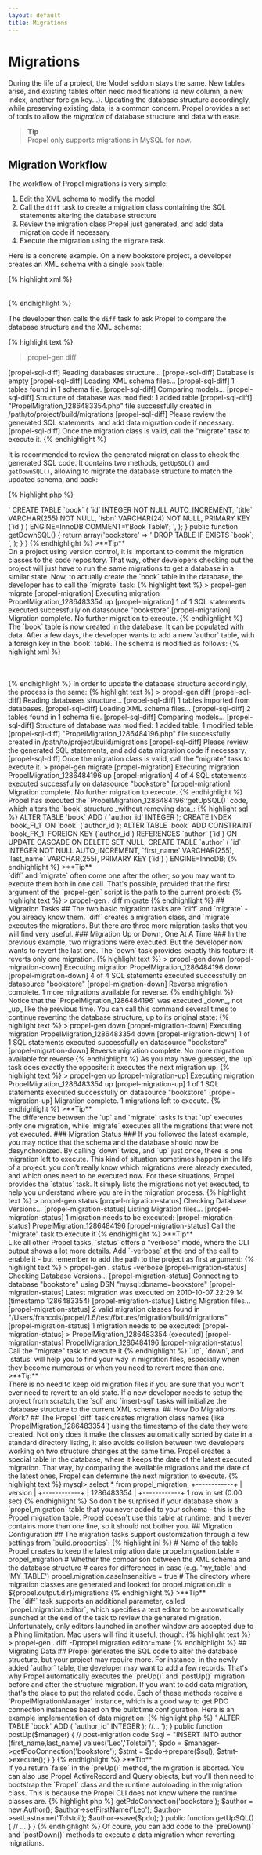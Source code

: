 ```yaml
---
layout: default
title: Migrations
---
```


# Migrations #

During the life of a project, the Model seldom stays the same. New tables arise, and existing tables often need modifications (a new column, a new index, another foreign key...). Updating the database structure accordingly, while preserving existing data, is a common concern. Propel provides a set of tools to allow the _migration_ of database structure and data with ease.

>**Tip**<br />Propel only supports migrations in MySQL for now.

## Migration Workflow ##

The workflow of Propel migrations is very simple:

1. Edit the XML schema to modify the model
2. Call the `diff` task to create a migration class containing the SQL statements altering the database structure
3. Review the migration class Propel just generated, and add data migration code if necessary
4. Execute the migration using the `migrate` task.

Here is a concrete example. On a new bookstore project, a developer creates an XML schema with a single `book` table:

{% highlight xml %}
<database name="bookstore" defaultIdMethod="native">
  <table name="book" description="Book Table">
    <column name="id" type="INTEGER" primaryKey="true" autoIncrement="true" />    <column name="title" type="VARCHAR" required="true" primaryString="true" />
    <column name="isbn" required="true" type="VARCHAR" size="24" phpName="ISBN" />
  </table>
</database>
{% endhighlight %}

The developer then calls the `diff` task to ask Propel to compare the database structure and the XML schema:

{% highlight text %}
> propel-gen diff

[propel-sql-diff] Reading databases structure...
[propel-sql-diff] Database is empty
[propel-sql-diff] Loading XML schema files...
[propel-sql-diff] 1 tables found in 1 schema file.
[propel-sql-diff] Comparing models...
[propel-sql-diff] Structure of database was modified: 1 added table
[propel-sql-diff] "PropelMigration_1286483354.php" file successfully created in /path/to/project/build/migrations
[propel-sql-diff]   Please review the generated SQL statements, and add data migration code if necessary.
[propel-sql-diff]   Once the migration class is valid, call the "migrate" task to execute it.
{% endhighlight %}

It is recommended to review the generated migration class to check the generated SQL code. It contains two methods, `getUpSQL()` and `getDownSQL()`, allowing to migrate the database structure to match the updated schema, and back:

{% highlight php %}
<?php
/**
 * Data object containing the SQL and PHP code to migrate the database
 * up to version 1286483354.
 * Generated on 2010-10-07 22:29:14 by francois
 */
class PropelMigration_1286483354
{

	public function getUpSQL()
	{
		return array('bookstore' => '
CREATE TABLE `book`
(
	`id` INTEGER NOT NULL AUTO_INCREMENT,
	`title` VARCHAR(255) NOT NULL,
	`isbn` VARCHAR(24) NOT NULL,
	PRIMARY KEY (`id`)
) ENGINE=InnoDB COMMENT=\'Book Table\';
',
);
	}

	public function getDownSQL()
	{
		return array('bookstore' => '
DROP TABLE IF EXISTS `book`;
',
);
	}
}
{% endhighlight %}

>**Tip**<br />On a project using version control, it is important to commit the migration classes to the code repository. That way, other developers checking out the project will just have to run the same migrations to get a database in a similar state.

Now, to actually create the `book` table in the database, the developer has to call the `migrate` task:

{% highlight text %}
> propel-gen migrate

[propel-migration] Executing migration PropelMigration_1286483354 up
[propel-migration] 1 of 1 SQL statements executed successfully on datasource "bookstore"
[propel-migration] Migration complete. No further migration to execute.
{% endhighlight %}

The `book` table is now created in the database. It can be populated with data.

After a few days, the developer wants to add a new `author` table, with a foreign key in the `book` table. The schema is modified as follows:

{% highlight xml %}
<database name="bookstore" defaultIdMethod="native">
  <table name="book" description="Book Table">
    <column name="id" type="INTEGER" primaryKey="true" autoIncrement="true" />
    <column name="title" type="VARCHAR" required="true" primaryString="true" />
    <column name="isbn" required="true" type="VARCHAR" size="24" phpName="ISBN" />
    <column name="author_id" type="INTEGER" />
    <foreign-key foreignTable="author" onDelete="setnull" onUpdate="cascade">
      <reference local="author_id" foreign="id" />
    </foreign-key>
  </table>
  <table name="author">
    <column name="id" type="INTEGER" primaryKey="true" autoIncrement="true" />
    <column name="first_name" type="VARCHAR" />
    <column name="last_name" type="VARCHAR" />
  </table>
</database>
{% endhighlight %}

In order to update the database structure accordingly, the process is the same:

{% highlight text %}
> propel-gen diff

[propel-sql-diff] Reading databases structure...
[propel-sql-diff] 1 tables imported from databases.
[propel-sql-diff] Loading XML schema files...
[propel-sql-diff] 2 tables found in 1 schema file.
[propel-sql-diff] Comparing models...
[propel-sql-diff] Structure of database was modified: 1 added table, 1 modified table
[propel-sql-diff] "PropelMigration_1286484196.php" file successfully created in /path/to/project/build/migrations
[propel-sql-diff]   Please review the generated SQL statements, and add data migration code if necessary.
[propel-sql-diff]   Once the migration class is valid, call the "migrate" task to execute it.

> propel-gen migrate

[propel-migration] Executing migration PropelMigration_1286484196 up
[propel-migration] 4 of 4 SQL statements executed successfully on datasource "bookstore"
[propel-migration] Migration complete. No further migration to execute.
{% endhighlight %}

Propel has executed the `PropelMigration_1286484196::getUpSQL()` code, which alters the `book` structure _without removing data_:

{% highlight sql %}
ALTER TABLE `book` ADD
(
	`author_id` INTEGER
);

CREATE INDEX `book_FI_1` ON `book` (`author_id`);

ALTER TABLE `book` ADD CONSTRAINT `book_FK_1`
	FOREIGN KEY (`author_id`)
	REFERENCES `author` (`id`)
	ON UPDATE CASCADE
	ON DELETE SET NULL;

CREATE TABLE `author`
(
	`id` INTEGER NOT NULL AUTO_INCREMENT,
	`first_name` VARCHAR(255),
	`last_name` VARCHAR(255),
	PRIMARY KEY (`id`)
) ENGINE=InnoDB;
{% endhighlight %}

>**Tip**<br />`diff` and `migrate` often come one after the other, so you may want to execute them both in one call. That's possible, provided that the first argument of the `propel-gen` script is the path to the current project:

{% highlight text %}
> propel-gen . diff migrate
{% endhighlight %}

## Migration Tasks ##

The two basic migration tasks are `diff` and `migrate` - you already know them. `diff` creates a migration class, and `migrate` executes the migrations. But there are three more migration tasks that you will find very useful.

### Migration Up or Down, One At A Time ###

In the previous example, two migrations were executed. But the developer now wants to revert the last one. The `down` task provides exactly this feature: it reverts only one migration.

{% highlight text %}
> propel-gen down

[propel-migration-down] Executing migration PropelMigration_1286484196 down
[propel-migration-down] 4 of 4 SQL statements executed successfully on datasource "bookstore"
[propel-migration-down] Reverse migration complete. 1 more migrations available for reverse.
{% endhighlight %}

Notice that the `PropelMigration_1286484196` was executed _down_, not _up_ like the previous time. You can call this command several times to continue reverting the database structure, up to its original state:

{% highlight text %}
> propel-gen down

[propel-migration-down] Executing migration PropelMigration_1286483354 down
[propel-migration-down] 1 of 1 SQL statements executed successfully on datasource "bookstore"
[propel-migration-down] Reverse migration complete. No more migration available for reverse
{% endhighlight %}

As you may have guessed, the `up` task does exactly the opposite: it executes the next migration up:

{% highlight text %}
> propel-gen up

[propel-migration-up] Executing migration PropelMigration_1286483354 up
[propel-migration-up] 1 of 1 SQL statements executed successfully on datasource "bookstore"
[propel-migration-up] Migration complete. 1 migrations left to execute.
{% endhighlight %}

>**Tip**<br />The difference between the `up` and `migrate` tasks is that `up` executes only one migration, while `migrate` executes all the migrations that were not yet executed.

### Migration Status ###

If you followed the latest example, you may notice that the schema and the database should now be desynchronized. By calling `down` twice, and `up` just once, there is one migration left to execute. This kind of situation sometimes happen in the life of a project: you don't really know which migrations were already executed, and which ones need to be executed now.

For these situations, Propel provides the `status` task. It simply lists the migrations not yet executed, to help you understand where you are in the migration process.

{% highlight text %}
> propel-gen status

[propel-migration-status] Checking Database Versions...
[propel-migration-status] Listing Migration files...
[propel-migration-status] 1 migration needs to be executed:
[propel-migration-status]    PropelMigration_1286484196
[propel-migration-status] Call the "migrate" task to execute it
{% endhighlight %}

>**Tip**<br />Like all other Propel tasks, `status` offers a "verbose" mode, where the CLI output shows a lot more details. Add `-verbose` at the end of the call to enable it - but remember to add the path to the project as first argument:

{% highlight text %}
> propel-gen . status -verbose
[propel-migration-status] Checking Database Versions...
[propel-migration-status] Connecting to database "bookstore" using DSN "mysql:dbname=bookstore"
[propel-migration-status] Latest migration was executed on 2010-10-07 22:29:14 (timestamp 1286483354)
[propel-migration-status] Listing Migration files...
[propel-migration-status] 2 valid migration classes found in "/Users/francois/propel/1.6/test/fixtures/migration/build/migrations"
[propel-migration-status] 1 migration needs to be executed:
[propel-migration-status]  > PropelMigration_1286483354 (executed)
[propel-migration-status]    PropelMigration_1286484196
[propel-migration-status] Call the "migrate" task to execute it
{% endhighlight %}

`up`, `down`, and `status` will help you to find your way in migration files, especially when they become numerous or when you need to revert more than one.

>**Tip**<br />There is no need to keep old migration files if you are sure that you won't ever need to revert to an old state. If a new developer needs to setup the project from scratch, the `sql` and `insert-sql` tasks will initialize the database structure to the current XML schema.

## How Do Migrations Work? ##

The Propel `diff` task creates migration class names (like `PropelMigration_1286483354`) using the timestamp of the date they were created. Not only does it make the classes automatically sorted by date in a standard directory listing, it also avoids collision between two developers working on two structure changes at the same time.

Propel creates a special table in the database, where it keeps the date of the latest executed migration. That way, by comparing the available migrations and the date of the latest ones, Propel can determine the next migration to execute.

{% highlight text %}
mysql> select * from propel_migration;
+------------+
| version    |
+------------+
| 1286483354 |
+------------+
1 row in set (0.00 sec)
{% endhighlight %}

So don't be surprised if your database show a `propel_migration` table that you never added to your schema - this is the Propel migration table. Propel doesn't use this table at runtime, and it never contains more than one line, so it should not bother you.

## Migration Configuration ##

The migration tasks support customization through a few settings from `build.properties`:

{% highlight ini %}
# Name of the table Propel creates to keep the latest migration date
propel.migration.table = propel_migration
# Whether the comparison between the XML schema and the database structure
# cares for differences in case (e.g. 'my_table' and 'MY_TABLE')
propel.migration.caseInsensitive = true
# The directory where migration classes are generated and looked for
propel.migration.dir = ${propel.output.dir}/migrations
{% endhighlight %}

>**Tip**<br />The `diff` task supports an additional parameter, called `propel.migration.editor`, which specifies a text editor to be automatically launched at the end of the task to review the generated migration. Unfortunately, only editors launched in another window are accepted due to a Phing limitation. Mac users will find it useful, though:

{% highlight text %}
> propel-gen . diff -Dpropel.migration.editor=mate
{% endhighlight %}

## Migrating Data ##

Propel generates the SQL code to alter the database structure, but your project may require more. For instance, in the newly added `author` table, the developer may want to add a few records.

That's why Propel automatically executes the `preUp()` and `postUp()` migration before and after the structure migration. If you want to add data migration, that's the place to put the related code.

Each of these methods receive a `PropelMigrationManager` instance, which is a good way to get PDO connection instances based on the buildtime configuration.

Here is an example implementation of data migration:

{% highlight php %}
<?php
class PropelMigration_1286483354
{
	// do nothing before structure change
	public function preUp($manager)
	{
	}

	// structure change (generated by Propel)
	public function getUpSQL()
	{
		return array('bookstore' => '
ALTER TABLE `book` ADD
(
	`author_id` INTEGER
);
//...
');
	}

	public function postUp($manager)
	{
		// post-migration code
		$sql = "INSERT INTO author (first_name,last_name) values('Leo','Tolstoi')";
		$pdo = $manager->getPdoConnection('bookstore');
		$stmt = $pdo->prepare($sql);
		$stmt->execute();
	}
}
{% endhighlight %}

>**Tip**<br />If you return `false` in the `preUp()` method, the migration is aborted.

You can also use Propel ActiveRecord and Query objects, but you'll then need to bootstrap the `Propel` class and the runtime autoloading in the migration class. This is because the Propel CLI does not know where the runtime classes are.

{% highlight php %}
<?php

// bootstrap the Propel runtime
require_once '/path/to/runtime/lib/Propel.php';
set_include_path('/path/to/build/classes' . PATH_SEPARATOR . get_include_path());
Propel::init('/path/to/build/conf/bookstore-conf.php');

class PropelMigration_1286483354
{

	public function postUp($manager)
	{
		// add the post-migration code here
		$pdo = $manager->getPdoConnection('bookstore');
		$author = new Author();
		$author->setFirstName('Leo');
		$author->setLastname('Tolstoi');
		$author->save($pdo);
	}

	public function getUpSQL()
	{
		// ...
	}
}
{% endhighlight %}

Of coure, you can add code to the `preDown()` and `postDown()` methods to execute a data migration when reverting migrations.

